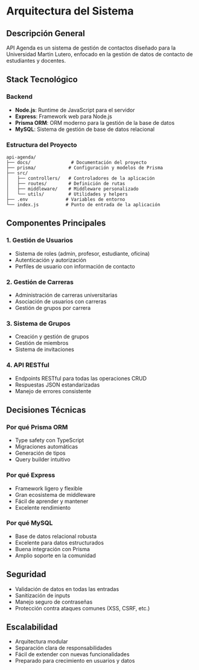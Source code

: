 # Arquitectura del Sistema

## Descripción General
API Agenda es un sistema de gestión de contactos diseñado para la Universidad Martin Lutero, enfocado en la gestión de datos de contacto de estudiantes y docentes.

## Stack Tecnológico

### Backend
- **Node.js**: Runtime de JavaScript para el servidor
- **Express**: Framework web para Node.js
- **Prisma ORM**: ORM moderno para la gestión de la base de datos
- **MySQL**: Sistema de gestión de base de datos relacional

### Estructura del Proyecto
```
api-agenda/
├── docs/               # Documentación del proyecto
├── prisma/            # Configuración y modelos de Prisma
├── src/
│   ├── controllers/   # Controladores de la aplicación
│   ├── routes/        # Definición de rutas
│   ├── middleware/    # Middleware personalizado
│   └── utils/         # Utilidades y helpers
├── .env              # Variables de entorno
└── index.js          # Punto de entrada de la aplicación
```

## Componentes Principales

### 1. Gestión de Usuarios
- Sistema de roles (admin, profesor, estudiante, oficina)
- Autenticación y autorización
- Perfiles de usuario con información de contacto

### 2. Gestión de Carreras
- Administración de carreras universitarias
- Asociación de usuarios con carreras
- Gestión de grupos por carrera

### 3. Sistema de Grupos
- Creación y gestión de grupos
- Gestión de miembros
- Sistema de invitaciones

### 4. API RESTful
- Endpoints RESTful para todas las operaciones CRUD
- Respuestas JSON estandarizadas
- Manejo de errores consistente

## Decisiones Técnicas

### Por qué Prisma ORM
- Type safety con TypeScript
- Migraciones automáticas
- Generación de tipos
- Query builder intuitivo

### Por qué Express
- Framework ligero y flexible
- Gran ecosistema de middleware
- Fácil de aprender y mantener
- Excelente rendimiento

### Por qué MySQL
- Base de datos relacional robusta
- Excelente para datos estructurados
- Buena integración con Prisma
- Amplio soporte en la comunidad

## Seguridad
- Validación de datos en todas las entradas
- Sanitización de inputs
- Manejo seguro de contraseñas
- Protección contra ataques comunes (XSS, CSRF, etc.)

## Escalabilidad
- Arquitectura modular
- Separación clara de responsabilidades
- Fácil de extender con nuevas funcionalidades
- Preparado para crecimiento en usuarios y datos 
